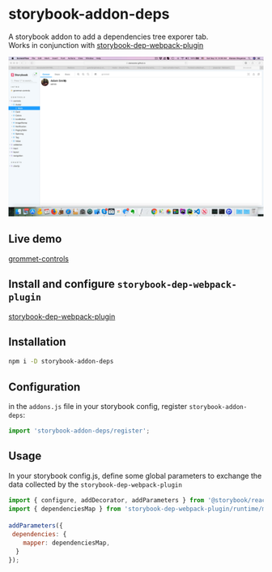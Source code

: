 # storybook-addon-deps

A storybook addon to add a dependencies tree exporer tab.<br />
Works in conjunction with [storybook-dep-webpack-plugin](https://github.com/atanasster/storybook-dep-webpack-plugin/)

![Dependencies plugin](./doc/storybook_dependencies.gif)

## Live demo
[grommet-controls](https://atanasster.github.io/grommet-controls/?path=/deps/controls-controls-avatar--main)

## Install and configure `storybook-dep-webpack-plugin`
[storybook-dep-webpack-plugin](https://github.com/atanasster/storybook-dep-webpack-plugin/blob/master/README.md)


## Installation
```sh
npm i -D storybook-addon-deps
```

## Configuration

in the `addons.js` file in your storybook config, register `storybook-addon-deps`:

```js
import 'storybook-addon-deps/register';
```

## Usage
In your storybook config.js, define some global parameters to exchange the data collected by the `storybook-dep-webpack-plugin`


```javascript
import { configure, addDecorator, addParameters } from '@storybook/react';
import { dependenciesMap } from 'storybook-dep-webpack-plugin/runtime/main';

addParameters({
 dependencies: {
    mapper: dependenciesMap,
  }
});
```
